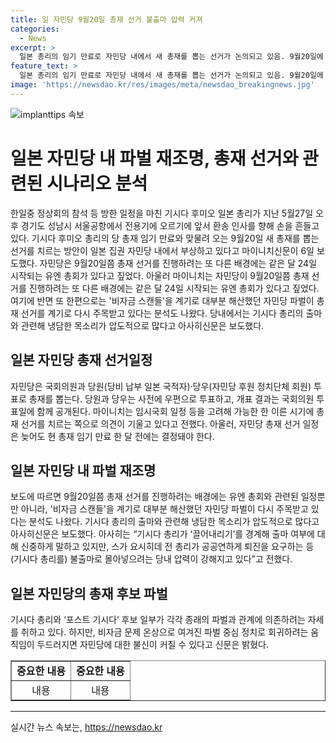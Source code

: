 ```yaml
---
title: 일 자민당 9월20일 총재 선거 불출마 압력 커져
categories:
  - News
excerpt: >
  일본 총리의 임기 만료로 자민당 내에서 새 총재를 뽑는 선거가 논의되고 있음. 9월20일에 실시될 예정인 총재 선거는 유엔 총회와 겹칠 가능성 있음. 기시다 총리의 출마 여부와 관련해 당내 압력 높아지고 있으며, 이로 인해 전에 해산했던 자민당 파벌이 다시 주목받고 있음. 총재 선거가 자민당 내부 정치적 영향력 강화를 노리는 파벌 재조명으로 이어질 가능성이 있음.
feature_text: >
  일본 총리의 임기 만료로 자민당 내에서 새 총재를 뽑는 선거가 논의되고 있음. 9월20일에 실시될 예정인 총재 선거는 유엔 총회와 겹칠 가능성 있음. 기시다 총리의 출마 여부와 관련해 당내 압력 높아지고 있으며, 이로 인해 전에 해산했던 자민당 파벌이 다시 주목받고 있음. 총재 선거가 자민당 내부 정치적 영향력 강화를 노리는 파벌 재조명으로 이어질 가능성이 있음.
image: 'https://newsdao.kr/res/images/meta/newsdao_breakingnews.jpg'
---
```


<p><img src="https://newsdao.kr/res/images/meta/newsdao_breakingnews.jpg" alt="implanttips 속보" /></p>

<h1>일본 자민당 내 파벌 재조명, 총재 선거와 관련된 시나리오 분석</h1>

<p data-ke-size="size16">한일중 정상회의 참석 등 방한 일정을 마친 기시다 후미오 일본 총리가 지난 5월27일 오후 경기도 성남시 서울공항에서 전용기에 오르기에 앞서 환송 인사를 향해 손을 흔들고 있다. 기시다 후미오 총리의 당 총재 임기 만료와 맞물려 오는 9월20일 새 총재를 뽑는 선거를 치르는 방안이 일본 집권 자민당 내에서 부상하고 있다고 마이니치신문이 6일 보도했다. 자민당은 9월20일쯤 총재 선거를 진행하려는 또 다른 배경에는 같은 달 24일 시작되는 유엔 총회가 있다고 짚었다. 아울러 마이니치는 자민당이 9월20일쯤 총재 선거를 진행하려는 또 다른 배경에는 같은 달 24일 시작되는 유엔 총회가 있다고 짚었다. 여기에 반면 또 한편으로는 '비자금 스캔들'을 계기로 대부분 해산했던 자민당 파벌이 총재 선거를 계기로 다시 주목받고 있다는 분석도 나왔다. 당내에서는 기시다 총리의 출마와 관련해 냉담한 목소리가 압도적으로 많다고 아사히신문은 보도했다.</p>

<h2 data-ke-size="size26">일본 자민당 총재 선거일정</h2>

<p data-ke-size="size16">자민당은 국회의원과 당원(당비 납부 일본 국적자)·당우(자민당 후원 정치단체 회원) 투표로 총재를 뽑는다. 당원과 당우는 사전에 우편으로 투표하고, 개표 결과는 국회의원 투표일에 함께 공개된다. 마이니치는 임시국회 일정 등을 고려해 가능한 한 이른 시기에 총재 선거를 치르는 쪽으로 의견이 기울고 있다고 전했다. 아울러, 자민당 총재 선거 일정은 늦어도 현 총재 임기 만료 한 달 전에는 결정돼야 한다.</p>

<h2 data-ke-size="size26">일본 자민당 내 파벌 재조명</h2>

<p data-ke-size="size16">보도에 따르면 9월20일쯤 총재 선거를 진행하려는 배경에는 유엔 총회와 관련된 일정뿐만 아니라, '비자금 스캔들'을 계기로 대부분 해산했던 자민당 파벌이 다시 주목받고 있다는 분석도 나왔다. 기시다 총리의 출마와 관련해 냉담한 목소리가 압도적으로 많다고 아사히신문은 보도했다. 아사히는 “기시다 총리가 ‘끌어내리기’를 경계해 출마 여부에 대해 신중하게 말하고 있지만, 스가 요시히데 전 총리가 공공연하게 퇴진을 요구하는 등 (기시다 총리를) 불출마로 몰아넣으려는 당내 압력이 강해지고 있다”고 전했다.</p>

<h2 data-ke-size="size26">일본 자민당의 총재 후보 파벌</h2>

<p data-ke-size="size16">기시다 총리와 ‘포스트 기시다’ 후보 일부가 각각 종래의 파벌과 관계에 의존하려는 자세를 취하고 있다. 하지만, 비자금 문제 온상으로 여겨진 파벌 중심 정치로 회귀하려는 움직임이 두드러지면 자민당에 대한 불신이 커질 수 있다고 신문은 밝혔다.</p>

<table style="width: 100%;" border="1">
<tbody>
<tr>
<td style="text-align: center; height: 17px;"><b>중요한 내용</b></td>
<td style="text-align: center; height: 17px;"><b>중요한 내용</b></td>
</tr>
<tr>
<td style="text-align: center; height: 17px;">내용</td>
<td style="text-align: center; height: 17px;">내용</td>
</tr>
</tbody>
</table>

<hr>

<p data-ke-size="size16"></p>
실시간 뉴스 속보는, <a href="https://newsdao.kr" rel="dofollow">https://newsdao.kr</a>



